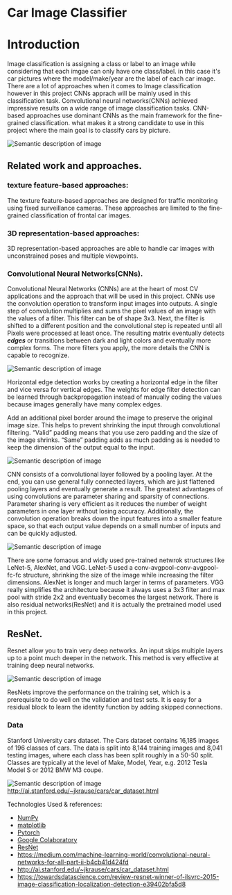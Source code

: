 
# Car Image Classifier

# Introduction
Image classification is assigning a class or label to an image while considering that each imgae can only have one class/label. in this case it's car pictures where the model/make/year are the label of each car image. There are a lot of approaches when it comes to Image classification however in this project CNNs apprach will be mainly used in this classification task. Convolutional neural networks(CNNs) achieved impressive results on a wide range of image classification tasks. CNN-based approaches use dominant CNNs as the main framework for the fine-grained classification. what makes it a strong candidate to use in this project where the main goal is to classify cars by picture.

![Semantic description of image](https://miro.medium.com/max/1204/1*TVu5hyywTrUsCAkfJbVHQw.png "Image Title")



## Related work and approaches.

### texture feature-based approaches:
The texture feature-based approaches are designed for traffic monitoring using fixed surveillance cameras. These approaches are limited to the fine-grained classification of frontal car images.

### 3D representation-based approaches:
3D representation-based approaches are able to handle car images with unconstrained poses and multiple viewpoints.

### Convolutional Neural Networks(CNNs).

Convolutional Neural Networks (CNNs) are at the heart of most CV applications and the approach that will be used in this project. CNNs use the convolution operation to transform input images into outputs. A single step of convolution multiplies and sums the pixel values of an image with the values of a filter. This filter can be of shape 3x3. Next, the filter is shifted to a different position and the convolutional step is repeated until all Pixels were processed at least once. The resulting matrix eventually detects ***edges*** or transitions between dark and light colors and eventually more complex forms. The more filters you apply, the more details the CNN is capable to recognize.

![Semantic description of image](https://miro.medium.com/max/488/1*4h_J0Zpx93_sFHKxWUoHAw.gif "Image Title")

Horizontal edge detection works by creating a horizontal edge in the filter and vice versa for vertical edges. The weights for edge filter detection can be learned through backpropagation instead of manually coding the values because images generally have many complex edges.

Add an additional pixel border around the image to preserve the original image size. This helps to prevent shrinking the input through convolutional filtering. “Valid” padding means that you use zero padding and the size of the image shrinks. “Same” padding adds as much padding as is needed to keep the dimension of the output equal to the input.

![Semantic description of image](https://miro.medium.com/max/790/1*nYf_cUIHFEWU1JXGwnz-Ig.gif "Image Title")

CNN consists of a convolutional layer followed by a pooling layer. At the end, you can use general fully connected layers, which are just flattened pooling layers and eventually generate a result.
The greatest advantages of using convolutions are parameter sharing and sparsity of connections. Parameter sharing is very efficient as it reduces the number of weight parameters in one layer without losing accuracy. Additionally, the convolution operation breaks down the input features into a smaller feature space, so that each output value depends on a small number of inputs and can be quickly adjusted.

![Semantic description of image](https://miro.medium.com/max/1400/1*XbuW8WuRrAY5pC4t-9DZAQ.jpeg "Image Title")

There are some fomaous and widly used pre-trained netwrok structures like LeNet-5, AlexNet, and VGG. LeNet-5 used a conv-avgpool-conv-avgpool-fc-fc structure, shrinking the size of the image while increasing the filter dimensions. AlexNet is longer and much larger in terms of parameters. VGG really simplifies the architecture because it always uses a 3x3 filter and max pool with stride 2x2 and eventually becomes the largest network. There is also residual networks(ResNet) and it is actually the pretrained model used in this project.

## ResNet.
Resnet allow you to train very deep networks. An input skips multiple layers up to a point much deeper in the network. This method is very effective at training deep neural networks.

![Semantic description of image](https://miro.medium.com/max/894/1*rbhjv7ZdAgXM2MlBUL5Mmw.png "Image Title")

ResNets improve the performance on the training set, which is a prerequisite to do well on the validation and test sets. It is easy for a residual block to learn the identity function by adding skipped connections.



### Data

Stanford University cars dataset. The Cars dataset contains 16,185 images of 196 classes of cars. The data is split into 8,144 training images and 8,041 testing images, where each class has been split roughly in a 50-50 split. Classes are typically at the level of Make, Model, Year, e.g. 2012 Tesla Model S or 2012 BMW M3 coupe.

![Semantic description of image](http://ai.stanford.edu/~jkrause/cars/class_montage.jpg "Image Title")
http://ai.stanford.edu/~jkrause/cars/car_dataset.html

Technologies Used & references:
- [NumPy](http://www.numpy.org/)
- [matplotlib](http://matplotlib.org/)
- [Pytorch](https://pytorch.org)
- [Google Colaboratory](https://colab.research.google.com)
- [ResNet](https://pytorch.org/hub/pytorch_vision_resnet/)
- https://medium.com/machine-learning-world/convolutional-neural-networks-for-all-part-ii-b4cb41d424fd
- http://ai.stanford.edu/~jkrause/cars/car_dataset.html
- https://towardsdatascience.com/review-resnet-winner-of-ilsvrc-2015-image-classification-localization-detection-e39402bfa5d8
